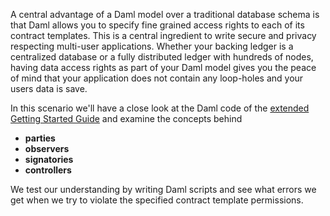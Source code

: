 A central advantage of a Daml model over a traditional database schema is that Daml allows you to
specify fine grained access rights to each of its contract templates. This is a central ingredient
to write secure and privacy respecting multi-user applications. Whether your backing ledger is a
centralized database or a fully distributed ledger with hundreds of nodes, having data access rights
as part of your Daml model gives you the peace of mind that your application does not contain any
loop-holes and your users data is save.

In this scenario we'll have a close look at the Daml code of the [extended Getting Started
Guide](https://daml.com/learn/getting-started/your-first-feature) and examine the concepts behind

- **parties**
- **observers**
- **signatories**
- **controllers**

We test our understanding by writing Daml scripts and see what errors we get when we try to
violate the specified contract template permissions.
